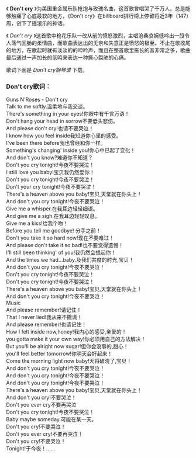 

《 **Don't cry** 》为美国重金属乐队枪炮与玫瑰名曲，这首歌曾唱哭了千万人。总是能够触痛了心底最软的地方，《Don't
cry》在billboard排行榜上停留将近3年（147）周，创下了摇滚乐的神话。

《 _Don't cry_
》这首歌中枪花乐队一改从前的愤怒激烈，主唱沧桑哀婉低吟出一段令人荡气回肠的柔情曲，而歌曲表达出的无奈和失意正是愤怒的极至。不止在歌收尾的地方，在歌起时就有淡淡的的呻吟声，而且在整首歌里拖长的音非常之多，歌曲最后通过一声加长的低鸣来表达一种撕心裂肺的心痛。

歌词下面是 _Don't cry钢琴谱_ 下载。

### Don't cry歌词：

Guns N'Roses - Don't cry  
Talk to me softly.温柔地与我交谈。  
There's something in your eyes!你眼中有千言万语！  
Don't hang your head in sorrow不要低头悲伤。  
And please don't cry!也请不要哭泣！  
I know how you feel inside我知道你心里的感受。  
I've been there before我也曾经和你一样。  
Something's changing' inside you!你心中已起了变化！  
And don't you know?难道你不知道？  
Don't you cry tonight!今夜不要哭泣！  
I still love you baby!宝贝我仍然爱你！  
Don't you cry tonight!今夜不要哭泣！  
Don't your cry tonight!今夜不要哭泣！  
There's a heaven above you baby!宝贝,天堂就在你头上！  
And don't you cry tonight!今夜不要哭泣！  
Give me a whisper.在我耳边轻轻细语。  
And give me a sigh.在我耳边轻轻叹息。  
Give me a kiss!给我个吻！  
Before you tell me goodbye! 分手之前！  
Don't you take it so hard now!现在不要难过！  
And please don't take it so bad!也不要觉得遗憾！  
I'll still been thinking' of you!我仍然会想起你！  
And the times we had...baby.及我们共度的时光,宝贝！  
And don't you cry tonight!今夜不要哭泣！  
Don't you cry tonight!今夜不要哭泣！  
Don't you cry tonight!今夜不要哭泣！  
There's a heaven above you baby!宝贝,天堂就在你头上！  
And don't you cry tonight!今夜不要哭泣！  
Music  
And please remember!请记住！  
That I never lied!我从来不撒谎！  
And please remember!也请记住！  
How I felt inside now,honey!我内心的感受,亲爱的！  
you gotta make it your own way!你必须用自己的方法解决！  
But you'll be alright now sugar!但你会没事的,甜心！  
you'll feel better tomorrow!你明天会好起来！  
Come the morning light now baby!天将破晓了,宝贝！  
And don't you cry tonight!今夜不要哭泣！  
And don't you cry tonight!今夜不要哭泣！  
And don't you cry tonight!今夜不要哭泣！  
There's a heaven above you baby!宝贝,天堂就在你头上！  
And don't you cry!不要哭泣！  
Don't you ever cry不要再哭泣  
Don't you cry tonight!今夜不要哭泣！  
Baby maybe someday.可能在某一天。  
Don't you cry!不要哭泣！  
Don't you ever cry!不要再哭泣！  
Don't you cry!不要哭泣！  
Tonight!于今夜！……


